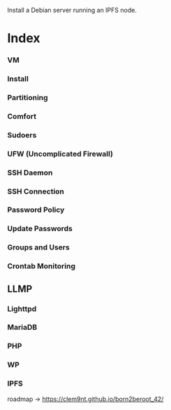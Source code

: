 Install a Debian server running an IPFS node.

#  Index
###     VM
###     Install
###     Partitioning
###     Comfort
###     Sudoers
###     UFW (Uncomplicated Firewall)
###     SSH Daemon
###     SSH Connection
###     Password Policy
###     Update Passwords
###     Groups and Users
###     Crontab Monitoring
##  LLMP
###     Lighttpd
###     MariaDB
###     PHP
###     WP
###     IPFS

roadmap -> https://clem9nt.github.io/born2beroot_42/
